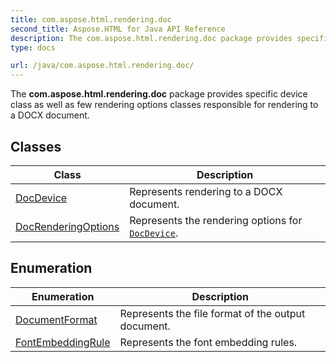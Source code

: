 ```yaml
---
title: com.aspose.html.rendering.doc
second_title: Aspose.HTML for Java API Reference
description: The com.aspose.html.rendering.doc package provides specific device class as well as few rendering options classes responsible for rendering to a DOCX document
type: docs

url: /java/com.aspose.html.rendering.doc/
---
```

The **com.aspose.html.rendering.doc** package provides specific device class as well as few rendering options classes responsible for rendering to a DOCX document.

## Classes

| Class | Description |
| --- | --- |
| [DocDevice](./docdevice/) | Represents rendering to a DOCX document. |
| [DocRenderingOptions](./docrenderingoptions/) | Represents the rendering options for [`DocDevice`](../com.aspose.html.rendering.doc/docdevice/). |
## Enumeration

| Enumeration | Description |
| --- | --- |
| [DocumentFormat](./documentformat/) | Represents the file format of the output document. |
| [FontEmbeddingRule](./fontembeddingrule/) | Represents the font embedding rules. |
